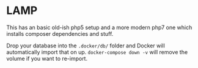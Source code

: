 # LAMP

This has an basic old-ish php5 setup and a more modern php7 one which installs composer dependencies and stuff.

Drop your database into the `.docker/db/` folder and Docker will automatically import that on up. `docker-compose down -v` will remove the volume if you want to re-import. 